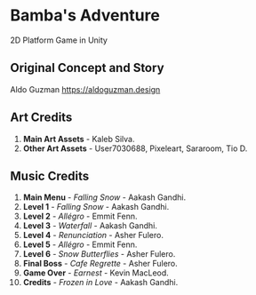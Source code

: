 # Bamba's Adventure
2D Platform Game in Unity

## Original Concept and Story

Aldo Guzman
https://aldoguzman.design

## Art Credits

1. **Main Art Assets** - Kaleb Silva.
2. **Other Art Assets** - User7030688, Pixeleart, Sararoom, Tio D.


## Music Credits

1. **Main Menu** - *Falling Snow* - Aakash Gandhi.
2. **Level 1** - *Falling Snow* - Aakash Gandhi.
3. **Level 2** - *Allégro* - Emmit Fenn.
4. **Level 3** - *Waterfall* - Aakash Gandhi.
5. **Level 4** - *Renunciation* -  Asher Fulero.
6. **Level 5** - *Allégro* - Emmit Fenn.
7. **Level 6** - *Snow Butterflies* - Asher Fulero.
8. **Final Boss** - *Cafe Regrette* - Asher Fulero.
9. **Game Over** - *Earnest* - Kevin MacLeod.
10. **Credits** - *Frozen in Love* - Aakash Gandhi.
